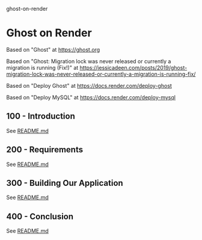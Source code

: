 ghost-on-render
# Ghost on Render

Based on "Ghost" at https://ghost.org

Based on "Ghost: Migration lock was never released or currently a migration is running (Fix!)" at https://jessicadeen.com/posts/2019/ghost-migration-lock-was-never-released-or-currently-a-migration-is-running-fix/

Based on "Deploy Ghost" at https://docs.render.com/deploy-ghost

Based on "Deploy MySQL" at https://docs.render.com/deploy-mysql

## 100 - Introduction

See [README.md](./100/README.md)

## 200 - Requirements

See [README.md](./200/README.md)

## 300 - Building Our Application

See [README.md](./300/README.md)

## 400 - Conclusion

See [README.md](./400/README.md)
